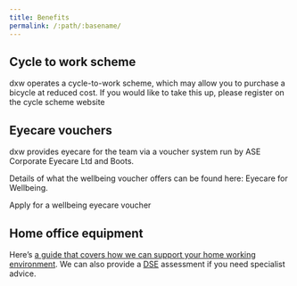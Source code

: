 ```yaml
---
title: Benefits
permalink: /:path/:basename/
---
```


## Cycle to work scheme 

dxw operates a cycle-to-work scheme, which may allow you to purchase a bicycle at reduced cost. If you would like to take this up, please register on the cycle scheme website

## Eyecare vouchers

dxw provides eyecare for the team via a voucher system run by ASE Corporate Eyecare Ltd and Boots.

Details of what the wellbeing voucher offers can be found here: Eyecare for Wellbeing.

Apply for a wellbeing eyecare voucher

## Home office equipment 

Here’s [a guide that covers how we can support your home working environment](https://docs.google.com/document/d/17Q8zOEm4cd0ZDGqkT8Bcg8G1CCK_vLlwMtOFVgJalAU/edit#heading=h.1z3dei2pr1jh). We can also provide a [DSE](https://www.hse.gov.uk/msd/dse/) assessment if you need specialist advice.
